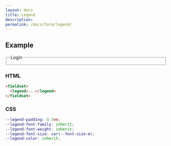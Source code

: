```yaml
---
layout: docs
title: Legend
description: 
permalink: /docs/form/legend/
---
```


## Example

<form>
  <fieldset>
    <legend>Login</legend>
  </fieldset>
</form>

### HTML

```html
<fieldset>
  <legend>...</legend>
</fieldset>
```

### CSS

```scss
--legend-padding: 0.5em;
--legend-font-family: inherit;
--legend-font-weight: inherit;
--legend-font-size: var(--font-size-m);
--legend-color: inherit;
```
